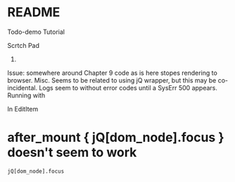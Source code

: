 # README

Todo-demo Tutorial 

Scrtch Pad

1.
Issue:  somewhere around Chapter 9 code as is here stopes rendering to browser.
Misc.  Seems to be related to using jQ wrapper, but this may be co-incidental.  Logs seem to without error codes until a SysErr 500 appears.  Running with 

In EditItem
#	after_mount { jQ[dom_node].focus }   doesn't seem to work
    jQ[dom_node].focus
